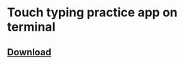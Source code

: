 # Touch typing practice app on terminal

## [Download](https://github.com/Daniru2007/typing-app/raw/main/output/typing-app.rar)
